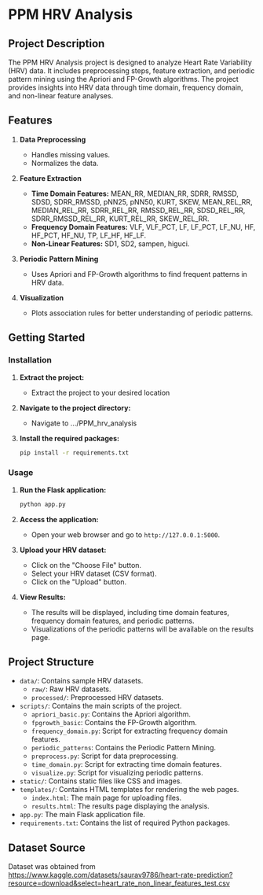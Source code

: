 # PPM HRV Analysis

## Project Description

The PPM HRV Analysis project is designed to analyze Heart Rate Variability (HRV) data. It includes preprocessing steps, feature extraction, and periodic pattern mining using the Apriori and FP-Growth algorithms. The project provides insights into HRV data through time domain, frequency domain, and non-linear feature analyses.

## Features

1. **Data Preprocessing**
   - Handles missing values.
   - Normalizes the data.

2. **Feature Extraction**
   - **Time Domain Features:** MEAN_RR, MEDIAN_RR, SDRR, RMSSD, SDSD, SDRR_RMSSD, pNN25, pNN50, KURT, SKEW, MEAN_REL_RR, MEDIAN_REL_RR, SDRR_REL_RR, RMSSD_REL_RR, SDSD_REL_RR, SDRR_RMSSD_REL_RR, KURT_REL_RR, SKEW_REL_RR.
   - **Frequency Domain Features:** VLF, VLF_PCT, LF, LF_PCT, LF_NU, HF, HF_PCT, HF_NU, TP, LF_HF, HF_LF.
   - **Non-Linear Features:** SD1, SD2, sampen, higuci.

3. **Periodic Pattern Mining**
   - Uses Apriori and FP-Growth algorithms to find frequent patterns in HRV data.

4. **Visualization**
   - Plots association rules for better understanding of periodic patterns.

## Getting Started

### Installation

1. **Extract the project:**

    - Extract the project to your desired location

2. **Navigate to the project directory:**

    - Navigate to .../PPM_hrv_analysis

3. **Install the required packages:**

    ```sh
    pip install -r requirements.txt
    ```

### Usage

1. **Run the Flask application:**

    ```sh
    python app.py
    ```

2. **Access the application:**
   - Open your web browser and go to `http://127.0.0.1:5000`.

3. **Upload your HRV dataset:**
   - Click on the "Choose File" button.
   - Select your HRV dataset (CSV format).
   - Click on the "Upload" button.

4. **View Results:**
   - The results will be displayed, including time domain features, frequency domain features, and periodic patterns.
   - Visualizations of the periodic patterns will be available on the results page.

## Project Structure

- `data/`: Contains sample HRV datasets.
  - `raw/`: Raw HRV datasets.
  - `processed/`: Preprocessed HRV datasets.
- `scripts/`: Contains the main scripts of the project.
  - `apriori_basic.py`: Contains the Apriori algorithm.
  - `fpgrowth_basic`: Contains the FP-Growth algorithm.
  - `frequency_domain.py`: Script for extracting frequency domain features.
  - `periodic_patterns`: Contains the Periodic Pattern Mining.
  - `preprocess.py`: Script for data preprocessing.
  - `time_domain.py`: Script for extracting time domain features.
  - `visualize.py`: Script for visualizing periodic patterns.
- `static/`: Contains static files like CSS and images.
- `templates/`: Contains HTML templates for rendering the web pages.
  - `index.html`: The main page for uploading files.
  - `results.html`: The results page displaying the analysis.
- `app.py`: The main Flask application file.
- `requirements.txt`: Contains the list of required Python packages.

## Dataset Source

Dataset was obtained from https://www.kaggle.com/datasets/saurav9786/heart-rate-prediction?resource=download&select=heart_rate_non_linear_features_test.csv
